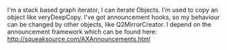 I'm a stack based graph iterator, I can iterate Objects. I'm used to copy an object like veryDeepCopy. I've got announcement hooks, so my behaviour can be changed by other objects, like Q2MirrorCreator. I depend on the announcement framework which can be found here: http://squeaksource.com/AXAnnouncements.html 